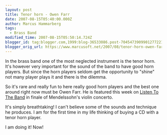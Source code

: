 ```yaml
---
layout: post
title: Tenor horn - Owen Farr
date: 2007-08-15T05:40:00.000Z
author: Marcus Hammarberg
tags:
  - Brass Band
modified_time: 2007-08-15T05:50:14.724Z
blogger_id: tag:blogger.com,1999:blog-36533086.post-7045473909901277221
blogger_orig_url: https://www.marcusoft.net/2007/08/tenor-horn-owen-farr.html
---
```


In the
brass band one of the most neglected instrument is the tenor horn. It's
however very important for the sound of the band to have good horn
players. But since the horn players seldom get the opportunity to
"shine" not many player plays it and there is the dilemma.

So it's rare and really fun to here really good horn players and the
best one around right now must be Owen Farr. He is featured this week on
[Listen To The
Band](http://www.bbc.co.uk/radio/aod/networks/radio2/aod.shtml?radio2/listenband)
in finale of Mendelssohn's violin concerto.

It's simply breathtaking! I can't believe some of the sounds and
technique he produces. I am for the first time in my life thinking of
buying a CD with a tenor horn player.

I am doing it! Now!
